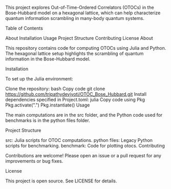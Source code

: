 This project explores Out-of-Time-Ordered Correlators (OTOCs) in the Bose-Hubbard model on a hexagonal lattice, which can help characterize quantum information scrambling in many-body quantum systems.

Table of Contents

About
Installation
Usage
Project Structure
Contributing
License
About

This repository contains code for computing OTOCs using Julia and Python. The hexagonal lattice setup highlights the scrambling of quantum information in the Bose-Hubbard model.

Installation

To set up the Julia environment:

Clone the repository:
bash
Copy code
git clone https://github.com/tripathydevjyoti/OTOC_Bose_Hubbard.git
Install dependencies specified in Project.toml:
julia
Copy code
using Pkg
Pkg.activate(".")
Pkg.instantiate()
Usage

The main computations are in the src folder, and the Python code used for benchmarks is in the python files folder.

Project Structure

src: Julia scripts for OTOC computations.
python files: Legacy Python scripts for benchmarking.
benchmark: Code for plotting otocs.
Contributing

Contributions are welcome! Please open an issue or a pull request for any improvements or bug fixes.

License

This project is open source. See LICENSE for details.

